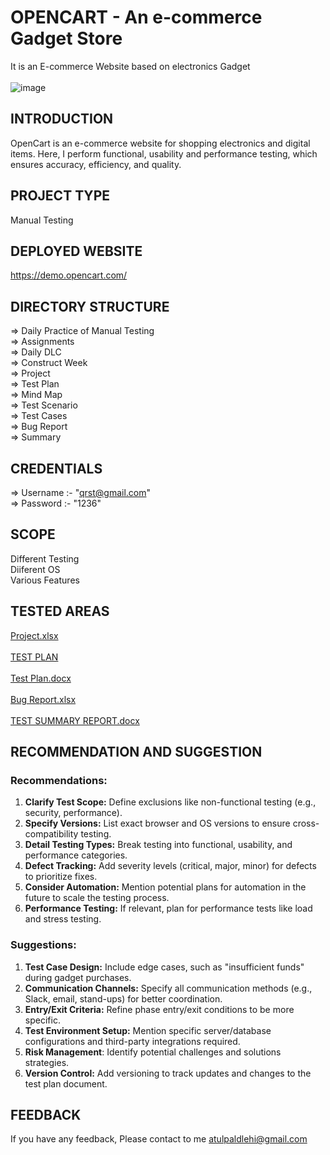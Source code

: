 # OPENCART - An e-commerce Gadget Store

It is an E-commerce Website based on electronics Gadget <br/>  <br/> 
![image](https://github.com/user-attachments/assets/dac9f642-3b7f-48ee-92e5-db14c7b5f832)

## INTRODUCTION

OpenCart is an e-commerce website for shopping electronics and digital items. Here, I perform functional, usability and performance testing, which ensures accuracy, efficiency, and quality.


## PROJECT TYPE

Manual Testing

## DEPLOYED WEBSITE

https://demo.opencart.com/

## DIRECTORY STRUCTURE

=> Daily Practice of Manual Testing <br/> 
=> Assignments <br/> 
=> Daily DLC <br/> 
=> Construct Week <br/> 
=> Project <br/> 
=> Test Plan <br/> 
=> Mind Map <br/> 
=> Test Scenario <br/> 
=> Test Cases <br/> 
=> Bug Report <br/> 
=> Summary <br/> 

## CREDENTIALS
=> Username :- "qrst@gmail.com"  <br/> 
=> Password :- "1236"

## SCOPE

Different Testing <br/> 
Diiferent OS  <br/> 
Various Features

## TESTED AREAS
[Project.xlsx](https://github.com/user-attachments/files/17787292/Project.xlsx)
<br/><br/>[TEST PLAN](https://github.com/user-attachments/assets/e4312b8f-3304-4293-9a9a-b4301c8b3082)
<br/><br/>[Test Plan.docx](https://github.com/user-attachments/files/17790428/Test.Plan.docx)
<br/><br/>[Bug Report.xlsx](https://github.com/user-attachments/files/17787293/Bug.Report.xlsx)
<br/><br/>[TEST SUMMARY REPORT.docx](https://github.com/user-attachments/files/17787457/TEST.SUMMARY.REPORT.docx)

## RECOMMENDATION AND SUGGESTION

### Recommendations:
1. **Clarify Test Scope:** Define exclusions like non-functional testing (e.g., security, performance).
2. **Specify Versions:** List exact browser and OS versions to ensure cross-compatibility testing.
3. **Detail Testing Types:** Break testing into functional, usability, and performance categories.
4. **Defect Tracking:** Add severity levels (critical, major, minor) for defects to prioritize fixes.
5. **Consider Automation:** Mention potential plans for automation in the future to scale the testing process.
6. **Performance Testing:** If relevant, plan for performance tests like load and stress testing.

### Suggestions:
1. **Test Case Design:** Include edge cases, such as "insufficient funds" during gadget purchases.
2. **Communication Channels:** Specify all communication methods (e.g., Slack, email, stand-ups) for better coordination.
3. **Entry/Exit Criteria:** Refine phase entry/exit conditions to be more specific.
4. **Test Environment Setup:** Mention specific server/database configurations and third-party integrations required.
5. **Risk Management**: Identify potential challenges and solutions strategies.
6. **Version Control:** Add versioning to track updates and changes to the test plan document.

## FEEDBACK

If you have any feedback, Please contact to me
atulpaldlehi@gmail.com  

